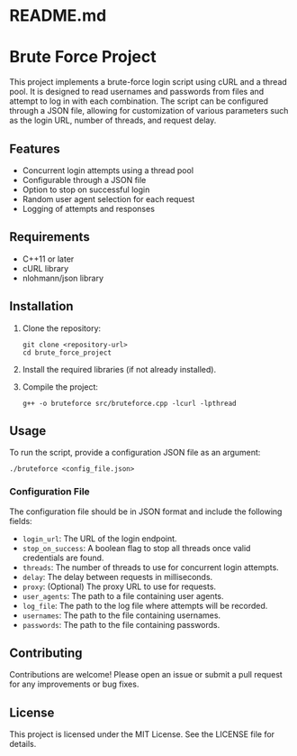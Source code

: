 # README.md

# Brute Force Project

This project implements a brute-force login script using cURL and a thread pool. It is designed to read usernames and passwords from files and attempt to log in with each combination. The script can be configured through a JSON file, allowing for customization of various parameters such as the login URL, number of threads, and request delay.

## Features

- Concurrent login attempts using a thread pool
- Configurable through a JSON file
- Option to stop on successful login
- Random user agent selection for each request
- Logging of attempts and responses

## Requirements

- C++11 or later
- cURL library
- nlohmann/json library

## Installation

1. Clone the repository:
   ```
   git clone <repository-url>
   cd brute_force_project
   ```

2. Install the required libraries (if not already installed).

3. Compile the project:
   ```
   g++ -o bruteforce src/bruteforce.cpp -lcurl -lpthread
   ```

## Usage

To run the script, provide a configuration JSON file as an argument:

```
./bruteforce <config_file.json>
```

### Configuration File

The configuration file should be in JSON format and include the following fields:

- `login_url`: The URL of the login endpoint.
- `stop_on_success`: A boolean flag to stop all threads once valid credentials are found.
- `threads`: The number of threads to use for concurrent login attempts.
- `delay`: The delay between requests in milliseconds.
- `proxy`: (Optional) The proxy URL to use for requests.
- `user_agents`: The path to a file containing user agents.
- `log_file`: The path to the log file where attempts will be recorded.
- `usernames`: The path to the file containing usernames.
- `passwords`: The path to the file containing passwords.

## Contributing

Contributions are welcome! Please open an issue or submit a pull request for any improvements or bug fixes.

## License

This project is licensed under the MIT License. See the LICENSE file for details.